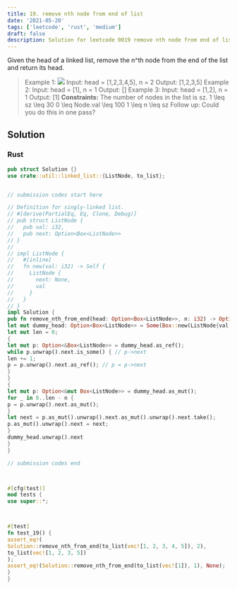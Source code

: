 ```yaml
---
title: 19. remove nth node from end of list
date: '2021-05-20'
tags: ['leetcode', 'rust', 'medium']
draft: false
description: Solution for leetcode 0019 remove nth node from end of list
---
```




Given the head of a linked list, remove the n^th node from the end of the list and return its head.



>   Example 1:
>   ![](https://assets.leetcode.com/uploads/2020/10/03/remove_ex1.jpg)
>   Input: head <TeX>=</TeX> [1,2,3,4,5], n <TeX>=</TeX> 2
>   Output: [1,2,3,5]
>   Example 2:
>   Input: head <TeX>=</TeX> [1], n <TeX>=</TeX> 1
>   Output: []
>   Example 3:
>   Input: head <TeX>=</TeX> [1,2], n <TeX>=</TeX> 1
>   Output: [1]
**Constraints:**
>   	The number of nodes in the list is sz.
>   	1 <TeX>\leq</TeX> sz <TeX>\leq</TeX> 30
>   	0 <TeX>\leq</TeX> Node.val <TeX>\leq</TeX> 100
>   	1 <TeX>\leq</TeX> n <TeX>\leq</TeX> sz
>   Follow up: Could you do this in one pass?


## Solution


### Rust
```rust
pub struct Solution {}
use crate::util::linked_list::{ListNode, to_list};


// submission codes start here

// Definition for singly-linked list.
// #[derive(PartialEq, Eq, Clone, Debug)]
// pub struct ListNode {
//   pub val: i32,
//   pub next: Option<Box<ListNode>>
// }
//
// impl ListNode {
//   #[inline]
//   fn new(val: i32) -> Self {
//     ListNode {
//       next: None,
//       val
//     }
//   }
// }
impl Solution {
pub fn remove_nth_from_end(head: Option<Box<ListNode>>, n: i32) -> Option<Box<ListNode>> {
let mut dummy_head: Option<Box<ListNode>> = Some(Box::new(ListNode{val: 0, next: head}));
let mut len = 0;
{
let mut p: Option<&Box<ListNode>> = dummy_head.as_ref();
while p.unwrap().next.is_some() { // p->next
len += 1;
p = p.unwrap().next.as_ref(); // p = p->next
}
}
{
let mut p: Option<&mut Box<ListNode>> = dummy_head.as_mut();
for _ in 0..len - n {
p = p.unwrap().next.as_mut();
}
let next = p.as_mut().unwrap().next.as_mut().unwrap().next.take();
p.as_mut().unwrap().next = next;
}
dummy_head.unwrap().next
}
}

// submission codes end



#[cfg(test)]
mod tests {
use super::*;



#[test]
fn test_19() {
assert_eq!(
Solution::remove_nth_from_end(to_list(vec![1, 2, 3, 4, 5]), 2),
to_list(vec![1, 2, 3, 5])
);
assert_eq!(Solution::remove_nth_from_end(to_list(vec![1]), 1), None);
}
}

```
